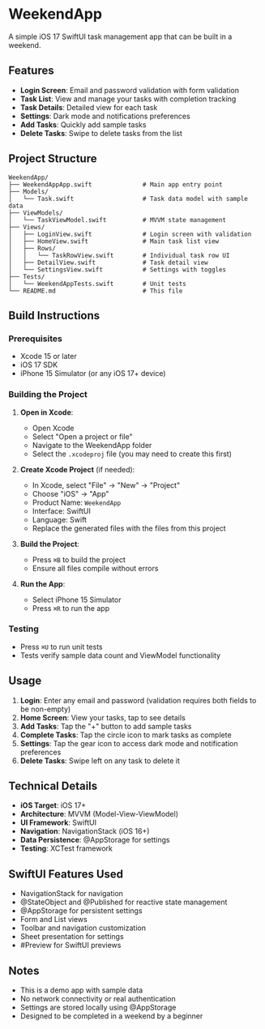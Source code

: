 # WeekendApp

A simple iOS 17 SwiftUI task management app that can be built in a weekend.

## Features

- **Login Screen**: Email and password validation with form validation
- **Task List**: View and manage your tasks with completion tracking
- **Task Details**: Detailed view for each task
- **Settings**: Dark mode and notifications preferences
- **Add Tasks**: Quickly add sample tasks
- **Delete Tasks**: Swipe to delete tasks from the list

## Project Structure

```
WeekendApp/
├── WeekendAppApp.swift              # Main app entry point
├── Models/
│   └── Task.swift                   # Task data model with sample data
├── ViewModels/
│   └── TaskViewModel.swift          # MVVM state management
├── Views/
│   ├── LoginView.swift              # Login screen with validation
│   ├── HomeView.swift               # Main task list view
│   ├── Rows/
│   │   └── TaskRowView.swift        # Individual task row UI
│   ├── DetailView.swift             # Task detail view
│   └── SettingsView.swift           # Settings with toggles
├── Tests/
│   └── WeekendAppTests.swift        # Unit tests
└── README.md                        # This file
```

## Build Instructions

### Prerequisites
- Xcode 15 or later
- iOS 17 SDK
- iPhone 15 Simulator (or any iOS 17+ device)

### Building the Project

1. **Open in Xcode**:
   - Open Xcode
   - Select "Open a project or file"
   - Navigate to the WeekendApp folder
   - Select the `.xcodeproj` file (you may need to create this first)

2. **Create Xcode Project** (if needed):
   - In Xcode, select "File" → "New" → "Project"
   - Choose "iOS" → "App"
   - Product Name: `WeekendApp`
   - Interface: SwiftUI
   - Language: Swift
   - Replace the generated files with the files from this project

3. **Build the Project**:
   - Press `⌘B` to build the project
   - Ensure all files compile without errors

4. **Run the App**:
   - Select iPhone 15 Simulator
   - Press `⌘R` to run the app

### Testing

- Press `⌘U` to run unit tests
- Tests verify sample data count and ViewModel functionality

## Usage

1. **Login**: Enter any email and password (validation requires both fields to be non-empty)
2. **Home Screen**: View your tasks, tap to see details
3. **Add Tasks**: Tap the "+" button to add sample tasks
4. **Complete Tasks**: Tap the circle icon to mark tasks as complete
5. **Settings**: Tap the gear icon to access dark mode and notification preferences
6. **Delete Tasks**: Swipe left on any task to delete it

## Technical Details

- **iOS Target**: iOS 17+
- **Architecture**: MVVM (Model-View-ViewModel)
- **UI Framework**: SwiftUI
- **Navigation**: NavigationStack (iOS 16+)
- **Data Persistence**: @AppStorage for settings
- **Testing**: XCTest framework

## SwiftUI Features Used

- NavigationStack for navigation
- @StateObject and @Published for reactive state management
- @AppStorage for persistent settings
- Form and List views
- Toolbar and navigation customization
- Sheet presentation for settings
- #Preview for SwiftUI previews

## Notes

- This is a demo app with sample data
- No network connectivity or real authentication
- Settings are stored locally using @AppStorage
- Designed to be completed in a weekend by a beginner
